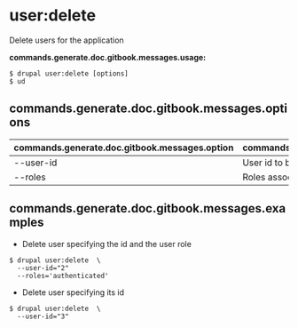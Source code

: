 # user:delete
Delete users for the application

**commands.generate.doc.gitbook.messages.usage:**
```
$ drupal user:delete [options]
$ ud  
```

## commands.generate.doc.gitbook.messages.options
commands.generate.doc.gitbook.messages.option | commands.generate.doc.gitbook.messages.details
-------|-------------
--user-id | User id to be deleted
--roles | Roles associated to users to be deleted

## commands.generate.doc.gitbook.messages.examples
* Delete user specifying the id and the user role
```
$ drupal user:delete  \
  --user-id="2"
  --roles='authenticated'
```
* Delete user specifying its id
```
$ drupal user:delete  \
  --user-id="3"

```
